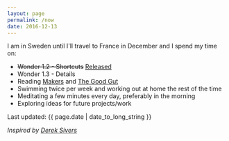 ```yaml
---
layout: page
permalink: /now
date: 2016-12-13
---
```


I am in Sweden until I'll travel to France in December and I spend my time on:

- ~~Wonder 1.2 - Shortcuts~~ [Released](https://itunes.apple.com/us/app/wonder-reader-for-wikipedia/id1050888989?mt=8&at=1010lo2M)
- Wonder 1.3 - Details
- Reading [Makers](http://craphound.com/makers/download/) and [The Good Gut](https://www.amazon.com/Good-Gut-Taking-Control-Long-term-ebook/dp/B00OZ0TOV2)
- Swimming twice per week and working out at home the rest of the time
- Meditating a few minutes every day, preferably in the morning
- Exploring ideas for future projects/work

Last updated: {{ page.date | date_to_long_string }}

*Inspired by [Derek Sivers](https://sivers.org/nowff)*
